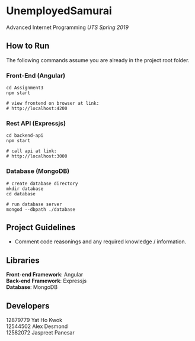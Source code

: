 # UnemployedSamurai

Advanced Internet Programming
<i>UTS Spring 2019</i>


## How to Run
The following commands assume you are already in the project root folder.

### Front-End (Angular)
```
cd Assignment3
npm start

# view frontend on browser at link:
# http://localhost:4200
```

### Rest API (Expressjs)
```
cd backend-api
npm start

# call api at link:
# http://localhost:3000
```

### Database (MongoDB)
```
# create database directory
mkdir database
cd database

# run database server
mongod --dbpath ./database
```


## Project Guidelines
- Comment code reasonings and any required knowledge / information.


## Libraries

**Front-end Framework**: Angular<br>
**Back-end Framework**: Expressjs<br>
**Database**: MongoDB


## Developers

12879779 Yat Ho Kwok<br>
12544502 Alex Desmond<br>
12582072 Jaspreet Panesar<br>

